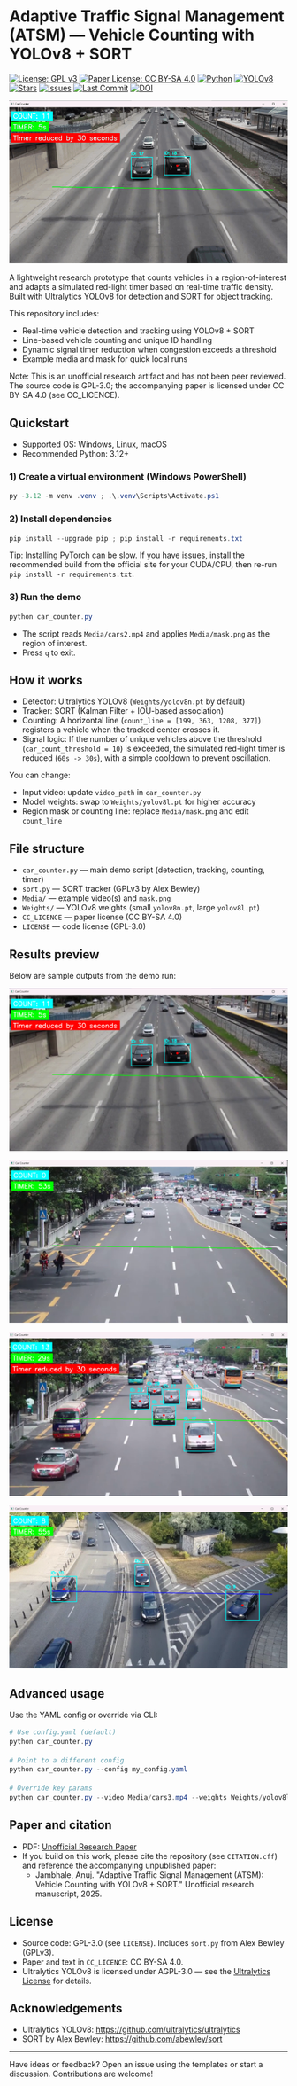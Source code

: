 # Adaptive Traffic Signal Management (ATSM) — Vehicle Counting with YOLOv8 + SORT

[![License: GPL v3](https://img.shields.io/badge/License-GPLv3-blue.svg)](./LICENSE)
[![Paper License: CC BY-SA 4.0](https://img.shields.io/badge/Paper-CC%20BY--SA%204.0-lightgrey)](./CC_LICENCE)
[![Python](https://img.shields.io/badge/Python-3.12%2B-3776AB?logo=python&logoColor=white)](https://www.python.org/downloads/release/python-3123/)
[![YOLOv8](https://img.shields.io/badge/YOLOv8-Ultralytics-23A5F7)](https://docs.ultralytics.com/)
[![Stars](https://img.shields.io/github/stars/jambhaleAnuj/Traffic_signal_counter_using_car_count_python?style=social)](https://github.com/jambhaleAnuj/Traffic_signal_counter_using_car_count_python)
[![Issues](https://img.shields.io/github/issues/jambhaleAnuj/Traffic_signal_counter_using_car_count_python)](https://github.com/jambhaleAnuj/Traffic_signal_counter_using_car_count_python/issues)
[![Last Commit](https://img.shields.io/github/last-commit/jambhaleAnuj/Traffic_signal_counter_using_car_count_python)](https://github.com/jambhaleAnuj/Traffic_signal_counter_using_car_count_python/commits/main)
[![DOI](https://zenodo.org/badge/DOI/10.5281/zenodo.16903140.svg)](https://doi.org/10.5281/zenodo.16903140)

![Demo](Media/demo.gif)

A lightweight research prototype that counts vehicles in a region-of-interest and adapts a simulated red-light timer based on real-time traffic density. Built with Ultralytics YOLOv8 for detection and SORT for object tracking.

This repository includes:

- Real-time vehicle detection and tracking using YOLOv8 + SORT
- Line-based vehicle counting and unique ID handling
- Dynamic signal timer reduction when congestion exceeds a threshold
- Example media and mask for quick local runs

Note: This is an unofficial research artifact and has not been peer reviewed. The source code is GPL-3.0; the accompanying paper is licensed under CC BY-SA 4.0 (see CC_LICENCE).

## Quickstart

- Supported OS: Windows, Linux, macOS
- Recommended Python: 3.12+

### 1) Create a virtual environment (Windows PowerShell)

```powershell
py -3.12 -m venv .venv ; .\.venv\Scripts\Activate.ps1
```

### 2) Install dependencies

```powershell
pip install --upgrade pip ; pip install -r requirements.txt
```

Tip: Installing PyTorch can be slow. If you have issues, install the recommended build from the official site for your CUDA/CPU, then re-run `pip install -r requirements.txt`.

### 3) Run the demo

```powershell
python car_counter.py
```

- The script reads `Media/cars2.mp4` and applies `Media/mask.png` as the region of interest.
- Press `q` to exit.

## How it works

- Detector: Ultralytics YOLOv8 (`Weights/yolov8n.pt` by default)
- Tracker: SORT (Kalman Filter + IOU-based association)
- Counting: A horizontal line (`count_line = [199, 363, 1208, 377]`) registers a vehicle when the tracked center crosses it.
- Signal logic: If the number of unique vehicles above the threshold (`car_count_threshold = 10`) is exceeded, the simulated red-light timer is reduced (`60s -> 30s`), with a simple cooldown to prevent oscillation.

You can change:

- Input video: update `video_path` in `car_counter.py`
- Model weights: swap to `Weights/yolov8l.pt` for higher accuracy
- Region mask or counting line: replace `Media/mask.png` and edit `count_line`

## File structure

- `car_counter.py` — main demo script (detection, tracking, counting, timer)
- `sort.py` — SORT tracker (GPLv3 by Alex Bewley)
- `Media/` — example video(s) and `mask.png`
- `Weights/` — YOLOv8 weights (small `yolov8n.pt`, large `yolov8l.pt`)
- `CC_LICENCE` — paper license (CC BY-SA 4.0)
- `LICENSE` — code license (GPL-3.0)

## Results preview

Below are sample outputs from the demo run:

![Preview 1](Output/Screenshot%20(1).png)

![Preview 2](Output/Screenshot%20(2).png)

![Preview 3](Output/Screenshot%20(3).png)

![Preview 4](Output/Screenshot%20(4).png)

## Advanced usage

Use the YAML config or override via CLI:

```powershell
# Use config.yaml (default)
python car_counter.py

# Point to a different config
python car_counter.py --config my_config.yaml

# Override key params
python car_counter.py --video Media/cars3.mp4 --weights Weights/yolov8l.pt --line 150 360 1200 360 --threshold 15 --normal 70 --reduced 40 --cooldown 15 --conf 0.4
```

## Paper and citation

- PDF: [Unofficial Research Paper](./Unoffical%20Research%20Paper.pdf)
- If you build on this work, please cite the repository (see `CITATION.cff`) and reference the accompanying unpublished paper:
  - Jambhale, Anuj. "Adaptive Traffic Signal Management (ATSM): Vehicle Counting with YOLOv8 + SORT." Unofficial research manuscript, 2025.

## License

- Source code: GPL-3.0 (see `LICENSE`). Includes `sort.py` from Alex Bewley (GPLv3).
- Paper and text in `CC_LICENCE`: CC BY-SA 4.0.
- Ultralytics YOLOv8 is licensed under AGPL-3.0 — see the [Ultralytics License](https://github.com/ultralytics/ultralytics/blob/main/LICENSE) for details.

## Acknowledgements

- Ultralytics YOLOv8: <https://github.com/ultralytics/ultralytics>
- SORT by Alex Bewley: <https://github.com/abewley/sort>

---

Have ideas or feedback? Open an issue using the templates or start a discussion. Contributions are welcome!
